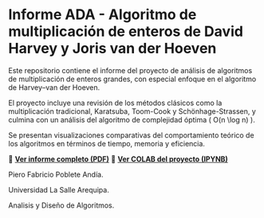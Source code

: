 # Informe ADA - Algoritmo de multiplicación de enteros de David Harvey y Joris van der Hoeven

Este repositorio contiene el informe del proyecto de análisis de algoritmos de multiplicación de enteros grandes, con especial enfoque en el algoritmo de Harvey–van der Hoeven.

El proyecto incluye una revisión de los métodos clásicos como la multiplicación tradicional, Karatsuba, Toom-Cook y Schönhage-Strassen, y culmina con un análisis del algoritmo de complejidad óptima \( O(n \log n) \).

Se presentan visualizaciones comparativas del comportamiento teórico de los algoritmos en términos de tiempo, memoria y eficiencia.

📄 **[Ver informe completo (PDF)](informe.pdf)**
📄 **[Ver COLAB del proyecto (IPYNB)](ada_adicional.ipynb)**

Piero Fabricio Poblete Andía.

Universidad La Salle Arequipa.

Analisis y Diseño de Algoritmos.
